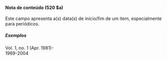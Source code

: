 #### **Nota de conteúdo  (520 $a)**

Este campo apresenta a(s) data(s) de início/fim de um item, especialmente para periódicos.

##### Exemplos  
Vol. 1, no. 1 (Apr. 1981)-  
1969-2004